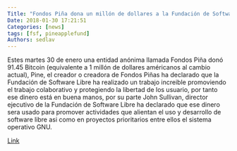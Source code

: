 ```yaml
---
Title: "Fondos Piña dona un millón de dollares a la Fundación de Software Libre"
Date: 2018-01-30 17:21:51
Categories: [news]
tags: [fsf, pineapplefund]
Authors: sedlav
---
```


Estes martes 30 de enero una entidad anónima llamada Fondos Piña donó 91.45  Bitcoin (equivalente a 1 millón de dollares américanos al cambio actual), Pine, el creador o creadora de Fondos Piñas ha declarado que la Fundación de Software Libre ha realizado un trabajo increible promoviendo el trabajo colaborativo y protegiendo la libertad de los usuario, por tanto ese dinero está en buena manos, por su parte John Sullivan, director ejecutivo de la Fundación de Software Libre ha declarado que ese dinero sera usado para promover actividades que alientan el uso y desarrollo de software libre asi como en proyectos prioritarios entre ellos el sistema operativo GNU.


[Link](https://www.fsf.org/news/free-software-foundation-receives-1-million-donation-from-pineapple-fund)
